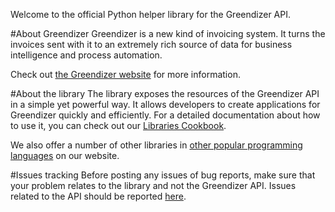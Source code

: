 Welcome to the official Python helper library for the Greendizer API.

#About Greendizer
Greendizer is a new kind of invoicing system.
It turns the invoices sent with it to an extremely rich source of data for business intelligence and process automation.

Check out [the Greendizer website](https://www.greendizer.com/) for more information.

#About the library
The library exposes the resources of the Greendizer API in a simple yet powerful way. It allows developers to create applications for Greendizer quickly and efficiently. For a detailed documentation about how to use it, you can check out our [Libraries Cookbook](https://www.greendizer.com/docs/libraries/).

We also offer a number of other libraries in [other popular programming languages](https://www.greendizer.com/docs/libraries/downloads/) on our website.

#Issues tracking
Before posting any issues of bug reports, make sure that your problem relates to the library and not the Greendizer API. Issues related to the API should be reported [here](http://code.google.com/p/greendizer-api/).
